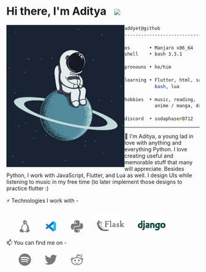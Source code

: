 # Hi there, I'm Aditya &nbsp; <img src="https://raw.githubusercontent.com/MartinHeinz/MartinHeinz/master/wave.gif" width="30px">

<!--
- 🔭 I’m currently working on ...
- 🌱 I’m currently learning ...
- 👯 I’m looking to collaborate on ...
- 🤔 I’m looking for help with ...
- 💬 Ask me about ...
- 📫 How to reach me: ...
- 😄 Pronouns: ...
- ⚡ Fun fact: ...
-->

<img align="left" src="argonaut0.png" width="308" />


``` zsh
addyet@github
------------------------------

os       • Manjaro x86_64
shell    • bash 3.3.1

pronouns • he/him

learning • Flutter, html, sass, node.js,
           bash, lua

hobbies  • music, reading,
           anime / manga, drink coffee.

discord  • sodaphase#0712

```

---

🌱 I'm Aditya, a young lad in love with anything and everything Python. I love creating useful and memorable stuff that many will appreciate. Besides Python, I work with JavaScript, Flutter, and Lua as well. I design UIs while listening to music in my free time (to later implement those designs to practice flutter :)

⚡ Technologies I work with - 
<br>

&emsp;&emsp; ![4] &emsp;&emsp; ![5] &emsp;&emsp; ![6] &emsp;&emsp; ![-] &emsp;&emsp; ![7    ]


📫 You can find me on -
<br>

&emsp;&emsp; [![3]][2] &emsp;&emsp; [![1]][1] &emsp;&emsp; [![2]][2] 

<!-- Icons -->
[1]: twitter-32.png (Twitter)
[2]: reddit-32.png (Reddit)
[3]: spotify-32.png (Spotify)

[4]: linux-32.png (OS - Linux)
[5]: vscode-32.png (Editor - VSCode)
[6]: python-32.png
[7]: django-72.png

[-]: flask-72.png


<!-- Links to social media accounts -->
[1]: https://twitter.com/addyett1
[2]: https://www.reddit.com/user/No_Muffin6385
[3]: https://open.spotify.com/user/bwygdf3k5na8cdy8ek3ofoteq